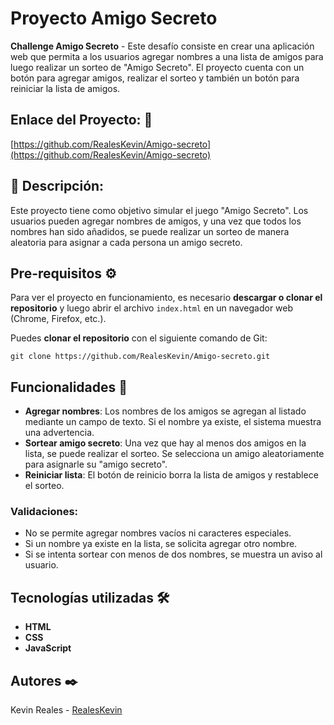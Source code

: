 # Proyecto Amigo Secreto

**Challenge Amigo Secreto** - Este desafío consiste en crear una aplicación web que permita a los usuarios agregar nombres a una lista de amigos para luego realizar un sorteo de "Amigo Secreto". El proyecto cuenta con un botón para agregar amigos, realizar el sorteo y también un botón para reiniciar la lista de amigos.

## Enlace del Proyecto: 🚀
[https://github.com/RealesKevin/Amigo-secreto](https://github.com/RealesKevin/Amigo-secreto)

## 📖 Descripción:
Este proyecto tiene como objetivo simular el juego "Amigo Secreto". Los usuarios pueden agregar nombres de amigos, y una vez que todos los nombres han sido añadidos, se puede realizar un sorteo de manera aleatoria para asignar a cada persona un amigo secreto.

## Pre-requisitos ⚙️
Para ver el proyecto en funcionamiento, es necesario **descargar o clonar el repositorio** y luego abrir el archivo `index.html` en un navegador web (Chrome, Firefox, etc.).

Puedes **clonar el repositorio** con el siguiente comando de Git:

```git clone https://github.com/RealesKevin/Amigo-secreto.git  ```
## Funcionalidades 🚀
- **Agregar nombres**: Los nombres de los amigos se agregan al listado mediante un campo de texto. Si el nombre ya existe, el sistema muestra una advertencia.
- **Sortear amigo secreto**: Una vez que hay al menos dos amigos en la lista, se puede realizar el sorteo. Se selecciona un amigo aleatoriamente para asignarle su "amigo secreto".
- **Reiniciar lista**: El botón de reinicio borra la lista de amigos y restablece el sorteo.

### Validaciones:
- No se permite agregar nombres vacíos ni caracteres especiales.
- Si un nombre ya existe en la lista, se solicita agregar otro nombre.
- Si se intenta sortear con menos de dos nombres, se muestra un aviso al usuario.

## Tecnologías utilizadas 🛠️
- **HTML**
- **CSS**
- **JavaScript**

## Autores ✒️
Kevin Reales - [RealesKevin](https://github.com/RealesKevin)

